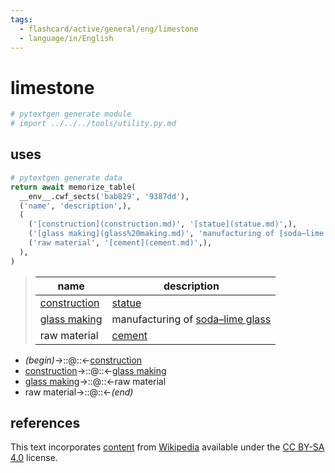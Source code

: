 ```yaml
---
tags:
  - flashcard/active/general/eng/limestone
  - language/in/English
---
```


# limestone

```Python
# pytextgen generate module
# import ../../../tools/utility.py.md
```

## uses

```Python
# pytextgen generate data
return await memorize_table(
  __env__.cwf_sects('bab829', '9387dd'),
  ('name', 'description',),
  (
    ('[construction](construction.md)', '[statue](statue.md)',),
    ('[glass making](glass%20making.md)', 'manufacturing of [soda–lime glass](soda–lime%20glass.md)',),
    ('raw material', '[cement](cement.md)',),
  ),
)
```

<!--pytextgen generate section="bab829"--><!-- The following content is generated at 2023-03-20T16:20:31.020633+08:00. Any edits will be overridden! -->

> | name | description |
> |-|-|
> | [construction](construction.md) | [statue](statue.md) |
> | [glass making](glass%20making.md) | manufacturing of [soda–lime glass](soda–lime%20glass.md) |
> | raw material | [cement](cement.md) |

<!--/pytextgen-->

<!--pytextgen generate section="9387dd"--><!-- The following content is generated at 2024-01-04T20:17:52.186337+08:00. Any edits will be overridden! -->

- _(begin)_→::@::←[construction](construction.md) <!--SR:!2028-04-10,1271,310!2027-03-31,1132,350-->
- [construction](construction.md)→::@::←[glass making](glass%20making.md) <!--SR:!2025-12-25,654,290!2025-12-20,697,310-->
- [glass making](glass%20making.md)→::@::←raw material <!--SR:!2025-09-05,338,210!2032-03-17,2455,330-->
- raw material→::@::←_(end)_ <!--SR:!2026-09-18,969,330!2026-04-23,522,290-->

<!--/pytextgen-->

## references

This text incorporates [content](https://en.wikipedia.org/wiki/limestone) from [Wikipedia](Wikipedia.md) available under the [CC BY-SA 4.0](https://creativecommons.org/licenses/by-sa/4.0/) license.
